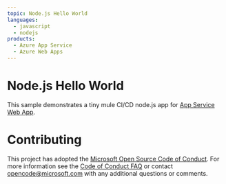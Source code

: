 ```yaml
---
topic: Node.js Hello World
languages:
  - javascript
  - nodejs
products:
  - Azure App Service
  - Azure Web Apps
---
```


# Node.js Hello World

This sample demonstrates a tiny mule CI/CD node.js app for [App Service Web App](https://docs.microsoft.com/azure/app-service-web).

# Contributing

This project has adopted the [Microsoft Open Source Code of Conduct](https://opensource.microsoft.com/codeofconduct/). For more information see the [Code of Conduct FAQ](https://opensource.microsoft.com/codeofconduct/faq/) or contact [opencode@microsoft.com](mailto:opencode@microsoft.com) with any additional questions or comments.
